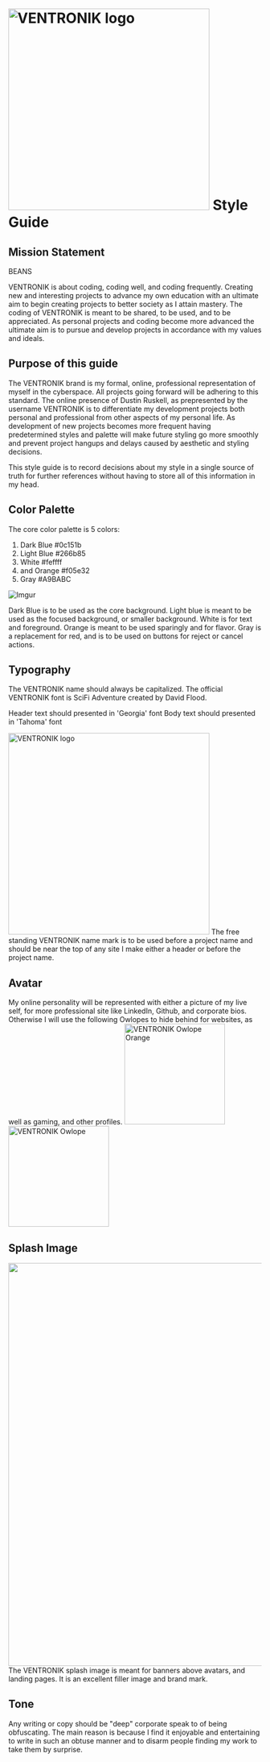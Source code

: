 # <img src="https://i.imgur.com/8FuTSYt.png" alt="VENTRONIK logo" width="400"/> Style Guide

## Mission Statement

<p style=> BEANS</p>

VENTRONIK is about coding, coding well, and coding frequently. Creating new and interesting projects to advance my own education with an ultimate aim to begin creating projects to better society as I attain mastery. The coding of VENTRONIK is meant to be shared, to be used, and to be appreciated. As personal projects and coding become more advanced the ultimate aim is to pursue and develop projects in accordance with my values and ideals. 

## Purpose of this guide

The VENTRONIK brand is my formal, online, professional representation of myself in the cyberspace. All projects going forward will be adhering to this standard. The online presence of Dustin Ruskell, as prepresented by the username VENTRONIK is to differentiate my development projects both personal and professional from other aspects of my personal life. As development of new projects becomes more frequent having predetermined styles and palette will make future styling go more smoothly and prevent project hangups and delays caused by aesthetic and styling decisions.

This style guide is to record decisions about my style in a single source of truth for further references without having to store all of this information in my head.

## Color Palette

The core color palette is 5 colors: 
1. Dark Blue #0c151b
2. Light Blue #266b85
3. White #feffff
4. and Orange #f05e32
5. Gray #A9BABC 

![Imgur](https://i.imgur.com/JGj9nrE.png)

Dark Blue is to be used as the core background. Light blue is meant to be used as the focused background, or smaller background. White is for text and foreground. Orange is meant to be used sparingly and for flavor. Gray is a replacement for red, and is to be used on buttons for reject or cancel actions.

## Typography

The VENTRONIK name should always be capitalized. The official VENTRONIK font is SciFi Adventure created by David Flood. 

Header text should presented in 'Georgia' font 
Body text should presented in 'Tahoma' font 


<img src="https://i.imgur.com/8FuTSYt.png" alt="VENTRONIK logo" width="400"/>
The free standing VENTRONIK name mark is to be used before a project name and should be near the top of any site I make either a header or before the project name.

## Avatar
My online personality will be represented with either a picture of my live self, for more professional site like LinkedIn, Github, and corporate bios. Otherwise I will use the following Owlopes to hide behind for websites, as well as gaming, and other profiles.
<img src="https://i.imgur.com/7Zh4drv.png" alt="VENTRONIK Owlope Orange" width="200" />
<img src="https://i.imgur.com/v8EJmAk.png" alt="VENTRONIK Owlope" width="200" />

## Splash Image
<img src="https://i.imgur.com/Bpvm78U.png" alr="VENTRONIK splash" width="800" />
The VENTRONIK splash image is meant for banners above avatars, and landing pages. It is an excellent filler image and brand mark.

## Tone
Any writing or copy should be "deep" corporate speak to of being obfuscating. The main reason is because I find it enjoyable and entertaining to write in such an obtuse manner and to disarm people finding my work to take them by surprise.
